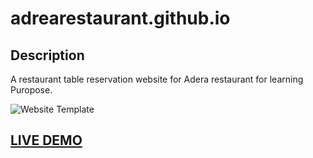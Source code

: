 # adrearestaurant.github.io

## Description

A restaurant table reservation website for Adera restaurant for learning Puropose.

![ Website Template](resume-screenshot-naz.png?raw=true "ReactJS Resume Website Template")

## <a href="https://durgeshrai04.github.io/adrearestaurant.github.io/" target="_blank">LIVE DEMO</a>
